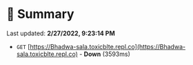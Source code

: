 # 📖 Summary
Last updated: **2/27/2022, 9:23:14 PM**

- `GET` [https://Bhadwa-sala.toxicblte.repl.co](https://Bhadwa-sala.toxicblte.repl.co) - **Down** (3593ms)
